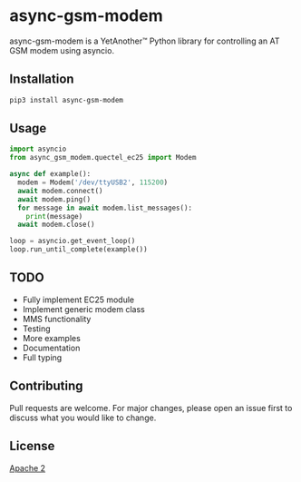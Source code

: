 # async-gsm-modem

async-gsm-modem is a YetAnother™ Python library for controlling an AT GSM modem using asyncio.



## Installation

```bash
pip3 install async-gsm-modem
```

## Usage

```python
import asyncio
from async_gsm_modem.quectel_ec25 import Modem

async def example():
  modem = Modem('/dev/ttyUSB2', 115200)
  await modem.connect()
  await modem.ping()
  for message in await modem.list_messages():
    print(message)
  await modem.close()

loop = asyncio.get_event_loop()
loop.run_until_complete(example())

```
## TODO

- Fully implement EC25 module
- Implement generic modem class
- MMS functionality
- Testing
- More examples
- Documentation
- Full typing

## Contributing
Pull requests are welcome. For major changes, please open an issue first to discuss what you would like to change.


## License
[Apache 2](https://choosealicense.com/licenses/apache-2.0/)
